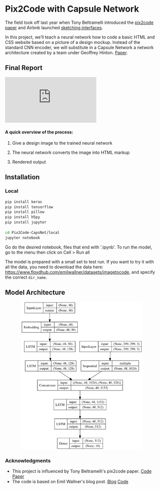 # Pix2Code with Capsule Network

The field took off last year when Tony Beltramelli introduced the [pix2code paper](https://arxiv.org/abs/1705.07962) and Airbnb launched [sketching interfaces](https://airbnb.design/sketching-interfaces/). 

In this project, we’ll teach a neural network how to code a basic HTML and CSS website based on a picture of a design mockup. Instead of the standard CNN encoder, we will substitute in a Capsule Network a network architecture created by a team under Geoffrey Hinton. [Paper](https://arxiv.org/abs/1710.09829).

## Final Report

![Report](https://github.com/VincentYing/Pix2Code-Transfer/blob/master/231n-project-report.pdf)

#### A quick overview of the process: 

1) Give a design image to the trained neural network

2) The neural network converts the image into HTML markup 

3) Rendered output

## Installation

### Local
``` bash
pip install keras
pip install tensorflow
pip install pillow
pip install h5py
pip install jupyter

cd Pix2Code-CapsNet/local
jupyter notebook
```
Go do the desired notebook, files that end with '.ipynb'. To run the model, go to the menu then click on Cell > Run all

The model is prepared with a small set to test run. If you want to try it with all the data, you need to download the data here: https://www.floydhub.com/emilwallner/datasets/imagetocode, and specify the correct ```dir_name```.

## Model Architecture
<p align="center"><img src="/README_images/Bootstrap_model.png?raw=true" width="400px"></p>


### Acknowledgments
- This project is influenced by Tony Beltramelli's pix2code paper. [Code](https://github.com/tonybeltramelli/pix2code) [Paper](https://arxiv.org/abs/1705.07962)
- The code is based on Emil Wallner's blog post. [Blog](https://blog.floydhub.com/Turning-design-mockups-into-code-with-deep-learning/)  [Code](https://github.com/emilwallner/Screenshot-to-code-in-Keras)
